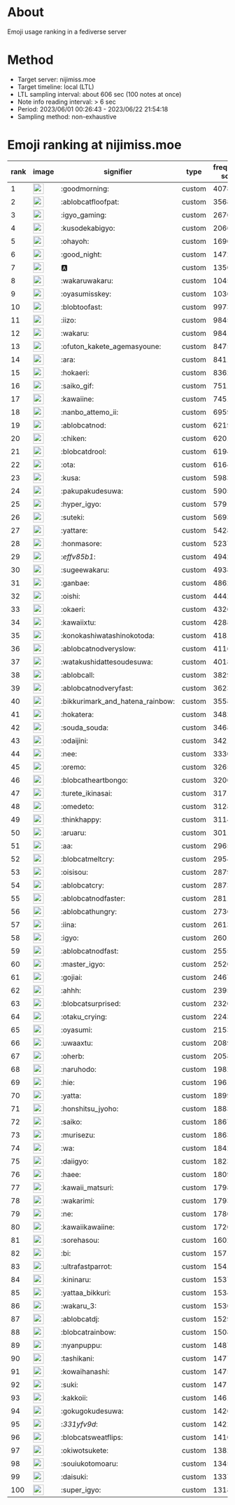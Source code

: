 # About
Emoji usage ranking in a fediverse server

# Method
- Target server: nijimiss.moe
- Target timeline: local (LTL)
- LTL sampling interval: about 606 sec (100 notes at once)
- Note info reading interval: > 6 sec
- Period: 2023/06/01 00:26:43 - 2023/06/22 21:54:18 
- Sampling method: non-exhaustive

# Emoji ranking at nijimiss.moe

|rank|image|signifier|type|frequency score|
|----|----|----|----|----|
|1|<img height="24" src="https://nijimiss.moe/emoji/goodmorning.webp">|:goodmorning:|custom|40784|
|2|<img height="24" src="https://nijimiss.moe/emoji/ablobcatfloofpat.webp">|:ablobcatfloofpat:|custom|35681|
|3|<img height="24" src="https://nijimiss.moe/emoji/igyo_gaming.webp">|:igyo_gaming:|custom|26764|
|4|<img height="24" src="https://nijimiss.moe/emoji/kusodekabigyo.webp">|:kusodekabigyo:|custom|20668|
|5|<img height="24" src="https://nijimiss.moe/emoji/ohayoh.webp">|:ohayoh:|custom|16908|
|6|<img height="24" src="https://nijimiss.moe/emoji/good_night.webp">|:good_night:|custom|14727|
|7|<img height="24" src="https://nijimiss.moe/emoji/a.webp">|:a:|custom|13507|
|8|<img height="24" src="https://nijimiss.moe/emoji/wakaruwakaru.webp">|:wakaruwakaru:|custom|10458|
|9|<img height="24" src="https://nijimiss.moe/emoji/oyasumisskey.webp">|:oyasumisskey:|custom|10369|
|10|<img height="24" src="https://nijimiss.moe/emoji/blobtoofast.webp">|:blobtoofast:|custom|9973|
|11|<img height="24" src="https://nijimiss.moe/emoji/iizo.webp">|:iizo:|custom|9845|
|12|<img height="24" src="https://nijimiss.moe/emoji/wakaru.webp">|:wakaru:|custom|9841|
|13|<img height="24" src="https://nijimiss.moe/emoji/ofuton_kakete_agemasyoune.webp">|:ofuton_kakete_agemasyoune:|custom|8475|
|14|<img height="24" src="https://nijimiss.moe/emoji/ara.webp">|:ara:|custom|8411|
|15|<img height="24" src="https://nijimiss.moe/emoji/hokaeri.webp">|:hokaeri:|custom|8362|
|16|<img height="24" src="https://nijimiss.moe/emoji/saiko_gif.webp">|:saiko_gif:|custom|7511|
|17|<img height="24" src="https://nijimiss.moe/emoji/kawaiine.webp">|:kawaiine:|custom|7451|
|18|<img height="24" src="https://nijimiss.moe/emoji/nanbo_attemo_ii.webp">|:nanbo_attemo_ii:|custom|6959|
|19|<img height="24" src="https://nijimiss.moe/emoji/ablobcatnod.webp">|:ablobcatnod:|custom|6219|
|20|<img height="24" src="https://nijimiss.moe/emoji/chiken.webp">|:chiken:|custom|6201|
|21|<img height="24" src="https://nijimiss.moe/emoji/blobcatdrool.webp">|:blobcatdrool:|custom|6194|
|22|<img height="24" src="https://nijimiss.moe/emoji/ota.webp">|:ota:|custom|6164|
|23|<img height="24" src="https://nijimiss.moe/emoji/kusa.webp">|:kusa:|custom|5983|
|24|<img height="24" src="https://nijimiss.moe/emoji/pakupakudesuwa.webp">|:pakupakudesuwa:|custom|5905|
|25|<img height="24" src="https://nijimiss.moe/emoji/hyper_igyo.webp">|:hyper_igyo:|custom|5791|
|26|<img height="24" src="https://nijimiss.moe/emoji/suteki.webp">|:suteki:|custom|5693|
|27|<img height="24" src="https://nijimiss.moe/emoji/yattare.webp">|:yattare:|custom|5428|
|28|<img height="24" src="https://nijimiss.moe/emoji/honmasore.webp">|:honmasore:|custom|5237|
|29|<img height="24" src="https://nijimiss.moe/emoji/_effv85b1_.webp">|:_effv85b1_:|custom|4942|
|30|<img height="24" src="https://nijimiss.moe/emoji/sugeewakaru.webp">|:sugeewakaru:|custom|4938|
|31|<img height="24" src="https://nijimiss.moe/emoji/ganbae.webp">|:ganbae:|custom|4862|
|32|<img height="24" src="https://nijimiss.moe/emoji/oishi.webp">|:oishi:|custom|4442|
|33|<img height="24" src="https://nijimiss.moe/emoji/okaeri.webp">|:okaeri:|custom|4326|
|34|<img height="24" src="https://nijimiss.moe/emoji/kawaiixtu.webp">|:kawaiixtu:|custom|4288|
|35|<img height="24" src="https://nijimiss.moe/emoji/konokashiwatashinokotoda.webp">|:konokashiwatashinokotoda:|custom|4181|
|36|<img height="24" src="https://nijimiss.moe/emoji/ablobcatnodveryslow.webp">|:ablobcatnodveryslow:|custom|4116|
|37|<img height="24" src="https://nijimiss.moe/emoji/watakushidattesoudesuwa.webp">|:watakushidattesoudesuwa:|custom|4018|
|38|<img height="24" src="https://nijimiss.moe/emoji/ablobcall.webp">|:ablobcall:|custom|3829|
|39|<img height="24" src="https://nijimiss.moe/emoji/ablobcatnodveryfast.webp">|:ablobcatnodveryfast:|custom|3623|
|40|<img height="24" src="https://nijimiss.moe/emoji/bikkurimark_and_hatena_rainbow.webp">|:bikkurimark_and_hatena_rainbow:|custom|3558|
|41|<img height="24" src="https://nijimiss.moe/emoji/hokatera.webp">|:hokatera:|custom|3482|
|42|<img height="24" src="https://nijimiss.moe/emoji/souda_souda.webp">|:souda_souda:|custom|3468|
|43|<img height="24" src="https://nijimiss.moe/emoji/odaijini.webp">|:odaijini:|custom|3421|
|44|<img height="24" src="https://nijimiss.moe/emoji/nee.webp">|:nee:|custom|3330|
|45|<img height="24" src="https://nijimiss.moe/emoji/oremo.webp">|:oremo:|custom|3265|
|46|<img height="24" src="https://nijimiss.moe/emoji/blobcatheartbongo.webp">|:blobcatheartbongo:|custom|3206|
|47|<img height="24" src="https://nijimiss.moe/emoji/turete_ikinasai.webp">|:turete_ikinasai:|custom|3171|
|48|<img height="24" src="https://nijimiss.moe/emoji/omedeto.webp">|:omedeto:|custom|3128|
|49|<img height="24" src="https://nijimiss.moe/emoji/thinkhappy.webp">|:thinkhappy:|custom|3114|
|50|<img height="24" src="https://nijimiss.moe/emoji/aruaru.webp">|:aruaru:|custom|3011|
|51|<img height="24" src="https://nijimiss.moe/emoji/aa.webp">|:aa:|custom|2965|
|52|<img height="24" src="https://nijimiss.moe/emoji/blobcatmeltcry.webp">|:blobcatmeltcry:|custom|2954|
|53|<img height="24" src="https://nijimiss.moe/emoji/oisisou.webp">|:oisisou:|custom|2879|
|54|<img height="24" src="https://nijimiss.moe/emoji/ablobcatcry.webp">|:ablobcatcry:|custom|2873|
|55|<img height="24" src="https://nijimiss.moe/emoji/ablobcatnodfaster.webp">|:ablobcatnodfaster:|custom|2811|
|56|<img height="24" src="https://nijimiss.moe/emoji/ablobcathungry.webp">|:ablobcathungry:|custom|2736|
|57|<img height="24" src="https://nijimiss.moe/emoji/iina.webp">|:iina:|custom|2613|
|58|<img height="24" src="https://nijimiss.moe/emoji/igyo.webp">|:igyo:|custom|2601|
|59|<img height="24" src="https://nijimiss.moe/emoji/ablobcatnodfast.webp">|:ablobcatnodfast:|custom|2555|
|60|<img height="24" src="https://nijimiss.moe/emoji/master_igyo.webp">|:master_igyo:|custom|2520|
|61|<img height="24" src="https://nijimiss.moe/emoji/gojiai.webp">|:gojiai:|custom|2467|
|62|<img height="24" src="https://nijimiss.moe/emoji/ahhh.webp">|:ahhh:|custom|2395|
|63|<img height="24" src="https://nijimiss.moe/emoji/blobcatsurprised.webp">|:blobcatsurprised:|custom|2320|
|64|<img height="24" src="https://nijimiss.moe/emoji/otaku_crying.webp">|:otaku_crying:|custom|2243|
|65|<img height="24" src="https://nijimiss.moe/emoji/oyasumi.webp">|:oyasumi:|custom|2153|
|66|<img height="24" src="https://nijimiss.moe/emoji/uwaaxtu.webp">|:uwaaxtu:|custom|2089|
|67|<img height="24" src="https://nijimiss.moe/emoji/oherb.webp">|:oherb:|custom|2058|
|68|<img height="24" src="https://nijimiss.moe/emoji/naruhodo.webp">|:naruhodo:|custom|1982|
|69|<img height="24" src="https://nijimiss.moe/emoji/hie.webp">|:hie:|custom|1961|
|70|<img height="24" src="https://nijimiss.moe/emoji/yatta.webp">|:yatta:|custom|1899|
|71|<img height="24" src="https://nijimiss.moe/emoji/honshitsu_jyoho.webp">|:honshitsu_jyoho:|custom|1883|
|72|<img height="24" src="https://nijimiss.moe/emoji/saiko.webp">|:saiko:|custom|1867|
|73|<img height="24" src="https://nijimiss.moe/emoji/murisezu.webp">|:murisezu:|custom|1863|
|74|<img height="24" src="https://nijimiss.moe/emoji/wa.webp">|:wa:|custom|1842|
|75|<img height="24" src="https://nijimiss.moe/emoji/daiigyo.webp">|:daiigyo:|custom|1823|
|76|<img height="24" src="https://nijimiss.moe/emoji/haee.webp">|:haee:|custom|1809|
|77|<img height="24" src="https://nijimiss.moe/emoji/kawaii_matsuri.webp">|:kawaii_matsuri:|custom|1798|
|78|<img height="24" src="https://nijimiss.moe/emoji/wakarimi.webp">|:wakarimi:|custom|1793|
|79|<img height="24" src="https://nijimiss.moe/emoji/ne.webp">|:ne:|custom|1780|
|80|<img height="24" src="https://nijimiss.moe/emoji/kawaiikawaiine.webp">|:kawaiikawaiine:|custom|1720|
|81|<img height="24" src="https://nijimiss.moe/emoji/sorehasou.webp">|:sorehasou:|custom|1602|
|82|<img height="24" src="https://nijimiss.moe/emoji/bi.webp">|:bi:|custom|1571|
|83|<img height="24" src="https://nijimiss.moe/emoji/ultrafastparrot.webp">|:ultrafastparrot:|custom|1541|
|84|<img height="24" src="https://nijimiss.moe/emoji/kininaru.webp">|:kininaru:|custom|1537|
|85|<img height="24" src="https://nijimiss.moe/emoji/yattaa_bikkuri.webp">|:yattaa_bikkuri:|custom|1534|
|86|<img height="24" src="https://nijimiss.moe/emoji/wakaru_3.webp">|:wakaru_3:|custom|1530|
|87|<img height="24" src="https://nijimiss.moe/emoji/ablobcatdj.webp">|:ablobcatdj:|custom|1529|
|88|<img height="24" src="https://nijimiss.moe/emoji/blobcatrainbow.webp">|:blobcatrainbow:|custom|1508|
|89|<img height="24" src="https://nijimiss.moe/emoji/nyanpuppu.webp">|:nyanpuppu:|custom|1487|
|90|<img height="24" src="https://nijimiss.moe/emoji/tashikani.webp">|:tashikani:|custom|1477|
|91|<img height="24" src="https://nijimiss.moe/emoji/kowaihanashi.webp">|:kowaihanashi:|custom|1475|
|92|<img height="24" src="https://nijimiss.moe/emoji/suki.webp">|:suki:|custom|1471|
|93|<img height="24" src="https://nijimiss.moe/emoji/kakkoii.webp">|:kakkoii:|custom|1461|
|94|<img height="24" src="https://nijimiss.moe/emoji/gokugokudesuwa.webp">|:gokugokudesuwa:|custom|1426|
|95|<img height="24" src="https://nijimiss.moe/emoji/_331yfv9d_.webp">|:_331yfv9d_:|custom|1422|
|96|<img height="24" src="https://nijimiss.moe/emoji/blobcatsweatflips.webp">|:blobcatsweatflips:|custom|1410|
|97|<img height="24" src="https://nijimiss.moe/emoji/okiwotsukete.webp">|:okiwotsukete:|custom|1382|
|98|<img height="24" src="https://nijimiss.moe/emoji/souiukotomoaru.webp">|:souiukotomoaru:|custom|1345|
|99|<img height="24" src="https://nijimiss.moe/emoji/daisuki.webp">|:daisuki:|custom|1337|
|100|<img height="24" src="https://nijimiss.moe/emoji/super_igyo.webp">|:super_igyo:|custom|1318|
